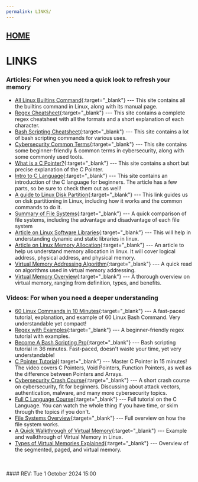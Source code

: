 ```yaml
---
permalink: LINKS/
---
```


## [HOME](../)

# LINKS

### Articles: For when you need a quick look to refresh your memory
* [All Linux Builtins Command](https://ss64.com/bash/){:target="_blank"} ---
  This site contains all the builtins command in Linux, along with its manual page.
* [Regex Cheatsheet](https://docs.linuxfoundation.org/v2/security-service/manage-false-positives/regular-expressions-cheat-sheet){:target="_blank"} ---
  This site contains a complete regex cheatsheet with all the formats and a short explanation of each character.
* [Bash Scripting Cheatsheet](https://devhints.io/bash){:target="_blank"} ---
  This site contains a lot of bash scripting commands for various uses.
* [Cybersecurity Common Terms](https://zerotomastery.io/cheatsheets/cyber-security-cheat-sheet/){:target="_blank"} ---
  This site contains some beginner-friendly & common terms in cybersecurity, along with some commonly used tools.
* [What is a C Pointer?](https://developerhelp.microchip.com/xwiki/bin/view/software-tools/c-programming/data-pointers/){:target="_blank"} ---
  This site contains a short but precise explanation of the C Pointer.
* [Intro to C Language](https://medium.com/@vijayaneraye/basics-of-c-programming-for-beginners-part-1-9ccabb0c3e6c){:target="_blank"} ---
  This site contains an introduction of the C language for beginners. The article has a few parts, so be sure to check them out as well!
* [A guide to Linux Disk Partition](https://harsh05.medium.com/linux-partitioning-a-comprehensive-guide-64b8618cb3f3){:target="_blank"} ---
  This link guides us on disk partitioning in Linux, including how it works and the common commands to do it.
* [Summary of File Systems](https://www.kingston.com/en/blog/personal-storage/understanding-file-systems){:target="_blank"} ---
  A quick comparison of file systems, including the advantage and disadvantage of each file system
* [Article on Linux Software Libraries](https://opensource.com/article/21/2/linux-software-libraries){:target="_blank"} ---
  This will help in understanding dynamic and static libraries in linux.
* [Article on Linux Memory Allocation](https://hemantra.medium.com/linux-memory-management-all-you-need-to-know-d1dbdda8b386){:target="_blank"} ---
  An article to help us understand memory allocation in linux. It will cover logical address, physical address, and physical memory.
* [Virtual Memory Addressing Algorithm](https://www.tutorialspoint.com/operating_system/pdf/os_virtual_memory.pdf){:target="_blank"} ---
  A quick read on algorithms used in virtual memory addressing.
* [Virtual Memory Overview](https://medium.com/@fargadeashish/virtual-memory-how-your-computer-manages-memory-beyond-physical-limits-73e19dea7b30){:target="_blank"} ---
  A thorough overview on virtual memory, ranging from definition, types, and benefits.
  
### Videos: For when you need a deeper understanding
* [60 Linux Commands in 10 Minutes](https://www.youtube.com/watch?v=gd7BXuUQ91w){:target="_blank"} ---
  A fast-paced tutorial, explanation, and example of 60 Linux Bash Command. Very understandable yet compact!
* [Regex with Examples](https://www.youtube.com/watch?v=MtpgVaHf648){:target="_blank"} ---
  A beginner-friendly regex tutorial with examples.
* [Become A Bash Scripting Pro](https://www.youtube.com/watch?v=4ygaA_y1wvQ){:target="_blank"} --- 
Bash scripting tutorial in 36 minutes. Fast-paced, doesn't waste your time, yet very understandable!
* [C Pointer Tutorial](https://www.youtube.com/watch?v=IrGjyfBC-u0){:target="_blank"} --- 
Master C Pointer in 15 minutes! The video covers C Pointers, Void Pointers, Function Pointers, as well as the difference between Pointers and Arrays.
* [Cybersecurity Crash Course](https://www.youtube.com/watch?v=bPVaOlJ6ln0){:target="_blank"} --- 
A short crash course on cybersecurity, fit for beginners. Discussing about attack vectors, authentication, malware, and many more cybersecurity topics.
* [Full C Language Course](https://www.youtube.com/watch?v=87SH2Cn0s9A){:target="_blank"} --- 
Full tutorial on the C Language. You can watch the whole thing if you have time, or skim through the topics if you don't.
* [File Systems Overview](https://www.youtube.com/watch?v=qJeZJL-ypyI){:target="_blank"} --- 
Full overview on how the file system works.
* [A Quick Walkthrough of Virtual Memory](https://www.youtube.com/watch?v=6neHHkI0Z0o){:target="_blank"} ---
Example and walkthrough of Virtual Memory in Linux.
* [Types of Virtual Memories Explained](https://m.youtube.com/watch?v=p9yZNLeOj4s&pp=ygUYdmlydHVhbCBtZW1vcnkgZXhwbGFpbmVk){:target="_blank"} ---
Overview of the segmented, paged, and virtual memory.
<br>
<br>
#### REV: Tue 1 October 2024 15:00
<hr5
